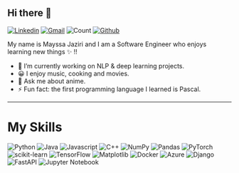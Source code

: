 
## Hi there 👋

[![Linkedin](https://img.shields.io/badge/-MayssaJaziri-blue?style=flat&logo=Linkedin&logoColor=white)](https://www.linkedin.com/in/mayssa-jaziri-2bb4b81bb/) [![Gmail](https://img.shields.io/badge/-mayssa.jaziri-c14438?style=flat&logo=Gmail&logoColor=white)](mailto:jazirimayssa20@gmail.com
) ![Count](https://visitor-badge.laobi.icu/badge?page_id=MayssaJaz.MayssaJaz) [![Github](https://img.shields.io/github/followers/MayssaJaz?label=Follow&style=social)](https://github.com/MayssaJaz) 

My name is Mayssa Jaziri and I am a Software Engineer who enjoys learning new things :sparkles: !!

<!--
**MayssaJaz/MayssaJaz** is a ✨ _special_ ✨ repository because its `README.md` (this file) appears on your GitHub profile.
-->

- 🔭 I’m currently working on NLP & deep learning projects.
- 😀 I enjoy music, cooking and movies.
- 💬 Ask me about anime.
- ⚡ Fun fact: the first programming language I learned is Pascal.

---------------------------------------------------------------------------------------------------------------
# My Skills
![Python](https://img.shields.io/badge/python-3670A0?style=for-the-badge&logo=python&logoColor=ffdd54)
![Java](https://img.shields.io/badge/java-%23ED8B00.svg?style=for-the-badge&logo=java&logoColor=white)
![Javascript](https://img.shields.io/badge/java-%23ED8B00.svg?style=for-the-badge&logo=javascript&logoColor=ffdd54)
![C++](https://img.shields.io/badge/c++-%2300599C.svg?style=for-the-badge&logo=c%2B%2B&logoColor=white)
![NumPy](https://img.shields.io/badge/numpy-%23013243.svg?style=for-the-badge&logo=numpy&logoColor=white)
![Pandas](https://img.shields.io/badge/pandas-%23150458.svg?style=for-the-badge&logo=pandas&logoColor=white)
![PyTorch](https://img.shields.io/badge/PyTorch-%23EE4C2C.svg?style=for-the-badge&logo=PyTorch&logoColor=white)
![scikit-learn](https://img.shields.io/badge/scikit--learn-%23F7931E.svg?style=for-the-badge&logo=scikit-learn&logoColor=white)
![TensorFlow](https://img.shields.io/badge/TensorFlow-%23FF6F00.svg?style=for-the-badge&logo=TensorFlow&logoColor=white)
![Matplotlib](https://img.shields.io/badge/Matplotlib-%23ffffff.svg?style=for-the-badge&logo=Matplotlib&logoColor=black)
![Docker](https://img.shields.io/badge/docker-%230db7ed.svg?style=for-the-badge&logo=docker&logoColor=white)
![Azure](https://img.shields.io/badge/azure-%230072C6.svg?style=for-the-badge&logo=microsoftazure&logoColor=white)
![Django](https://img.shields.io/badge/django-%23092E20.svg?style=for-the-badge&logo=django&logoColor=white)
![FastAPI](https://img.shields.io/badge/FastAPI-005571?style=for-the-badge&logo=fastapi)
![Jupyter Notebook](https://img.shields.io/badge/jupyter-%23FA0F00.svg?style=for-the-badge&logo=jupyter&logoColor=white)

